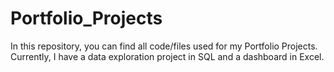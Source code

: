 # Portfolio_Projects

In this repository, you can find all code/files used for my Portfolio Projects. Currently, I have a data exploration project in SQL and a dashboard in Excel.
